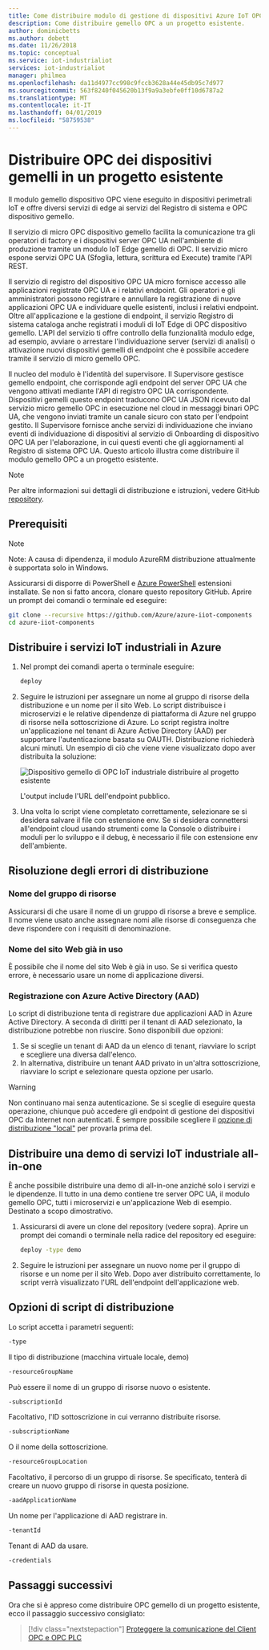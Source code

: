 ```yaml
---
title: Come distribuire modulo di gestione di dispositivi Azure IoT OPC UA in un progetto esistente | Microsoft Docs
description: Come distribuire gemello OPC a un progetto esistente.
author: dominicbetts
ms.author: dobett
ms.date: 11/26/2018
ms.topic: conceptual
ms.service: iot-industrialiot
services: iot-industrialiot
manager: philmea
ms.openlocfilehash: da11d4977cc998c9fccb3628a44e45db95c7d977
ms.sourcegitcommit: 563f8240f045620b13f9a9a3ebfe0ff10d6787a2
ms.translationtype: MT
ms.contentlocale: it-IT
ms.lasthandoff: 04/01/2019
ms.locfileid: "58759538"
---
```

# <a name="deploy-opc-twin-to-an-existing-project"></a>Distribuire OPC dei dispositivi gemelli in un progetto esistente

Il modulo gemello dispositivo OPC viene eseguito in dispositivi perimetrali IoT e offre diversi servizi di edge ai servizi del Registro di sistema e OPC dispositivo gemello. 

Il servizio di micro OPC dispositivo gemello facilita la comunicazione tra gli operatori di factory e i dispositivi server OPC UA nell'ambiente di produzione tramite un modulo IoT Edge gemello di OPC. Il servizio micro espone servizi OPC UA (Sfoglia, lettura, scrittura ed Execute) tramite l'API REST. 

Il servizio di registro del dispositivo OPC UA micro fornisce accesso alle applicazioni registrate OPC UA e i relativi endpoint. Gli operatori e gli amministratori possono registrare e annullare la registrazione di nuove applicazioni OPC UA e individuare quelle esistenti, inclusi i relativi endpoint. Oltre all'applicazione e la gestione di endpoint, il servizio Registro di sistema cataloga anche registrati i moduli di IoT Edge di OPC dispositivo gemello. L'API del servizio ti offre controllo della funzionalità modulo edge, ad esempio, avviare o arrestare l'individuazione server (servizi di analisi) o attivazione nuovi dispositivi gemelli di endpoint che è possibile accedere tramite il servizio di micro gemello OPC.

Il nucleo del modulo è l'identità del supervisore. Il Supervisore gestisce gemello endpoint, che corrisponde agli endpoint del server OPC UA che vengono attivati mediante l'API di registro OPC UA corrispondente. Dispositivi gemelli questo endpoint traducono OPC UA JSON ricevuto dal servizio micro gemello OPC in esecuzione nel cloud in messaggi binari OPC UA, che vengono inviati tramite un canale sicuro con stato per l'endpoint gestito. Il Supervisore fornisce anche servizi di individuazione che inviano eventi di individuazione di dispositivi al servizio di Onboarding di dispositivo OPC UA per l'elaborazione, in cui questi eventi che gli aggiornamenti al Registro di sistema OPC UA.  Questo articolo illustra come distribuire il modulo gemello OPC a un progetto esistente. 

> [!NOTE]
> Per altre informazioni sui dettagli di distribuzione e istruzioni, vedere GitHub [repository](https://github.com/Azure/azure-iiot-opc-twin-module).

## <a name="prerequisites"></a>Prerequisiti

> [!NOTE]
> Note: A causa di dipendenza, il modulo AzureRM distribuzione attualmente è supportata solo in Windows.

Assicurarsi di disporre di PowerShell e [Azure PowerShell](https://docs.microsoft.com/powershell/azure/install-az-ps?view=azps-1.1.0) estensioni installate.   Se non si fatto ancora, clonare questo repository GitHub.  Aprire un prompt dei comandi o terminale ed eseguire:

```bash
git clone --recursive https://github.com/Azure/azure-iiot-components 
cd azure-iiot-components
```

## <a name="deploy-industrial-iot-services-to-azure"></a>Distribuire i servizi IoT industriali in Azure

1. Nel prompt dei comandi aperta o terminale eseguire:

   ```bash
   deploy
   ```

2. Seguire le istruzioni per assegnare un nome al gruppo di risorse della distribuzione e un nome per il sito Web.   Lo script distribuisce i microservizi e le relative dipendenze di piattaforma di Azure nel gruppo di risorse nella sottoscrizione di Azure.  Lo script registra inoltre un'applicazione nel tenant di Azure Active Directory (AAD) per supportare l'autenticazione basata su OAUTH.  Distribuzione richiederà alcuni minuti.  Un esempio di ciò che viene viene visualizzato dopo aver distribuita la soluzione:

   ![Dispositivo gemello di OPC IoT industriale distribuire al progetto esistente](media/howto-opc-twin-deploy-existing/opc-twin-deploy-existing1.png)

   L'output include l'URL dell'endpoint pubblico. 

3. Una volta lo script viene completato correttamente, selezionare se si desidera salvare il file con estensione env.  Se si desidera connettersi all'endpoint cloud usando strumenti come la Console o distribuire i moduli per lo sviluppo e il debug, è necessario il file con estensione env dell'ambiente.

## <a name="troubleshooting-deployment-failures"></a>Risoluzione degli errori di distribuzione

### <a name="resource-group-name"></a>Nome del gruppo di risorse

Assicurarsi di che usare il nome di un gruppo di risorse a breve e semplice.  Il nome viene usato anche assegnare nomi alle risorse di conseguenza che deve rispondere con i requisiti di denominazione.  

### <a name="website-name-already-in-use"></a>Nome del sito Web già in uso

È possibile che il nome del sito Web è già in uso.  Se si verifica questo errore, è necessario usare un nome di applicazione diversi.

### <a name="azure-active-directory-aad-registration"></a>Registrazione con Azure Active Directory (AAD)

Lo script di distribuzione tenta di registrare due applicazioni AAD in Azure Active Directory.  A seconda di diritti per il tenant di AAD selezionato, la distribuzione potrebbe non riuscire. Sono disponibili due opzioni:

1. Se si sceglie un tenant di AAD da un elenco di tenant, riavviare lo script e scegliere una diversa dall'elenco.
2. In alternativa, distribuire un tenant AAD privato in un'altra sottoscrizione, riavviare lo script e selezionare questa opzione per usarlo.

> [!WARNING]
> Non continuano mai senza autenticazione.  Se si sceglie di eseguire questa operazione, chiunque può accedere gli endpoint di gestione dei dispositivi OPC da Internet non autenticati.   È sempre possibile scegliere il [opzione di distribuzione "local"](howto-opc-twin-deploy-dependencies.md) per provarla prima del.

## <a name="deploy-an-all-in-one-industrial-iot-services-demo"></a>Distribuire una demo di servizi IoT industriale all-in-one

È anche possibile distribuire una demo di all-in-one anziché solo i servizi e le dipendenze.  Il tutto in una demo contiene tre server OPC UA, il modulo gemello OPC, tutti i microservizi e un'applicazione Web di esempio.  Destinato a scopo dimostrativo.

1. Assicurarsi di avere un clone del repository (vedere sopra). Aprire un prompt dei comandi o terminale nella radice del repository ed eseguire:

   ```bash
   deploy -type demo
   ```

2. Seguire le istruzioni per assegnare un nuovo nome per il gruppo di risorse e un nome per il sito Web.  Dopo aver distribuito correttamente, lo script verrà visualizzato l'URL dell'endpoint dell'applicazione web.

## <a name="deployment-script-options"></a>Opzioni di script di distribuzione

Lo script accetta i parametri seguenti:

```bash
-type
```

Il tipo di distribuzione (macchina virtuale locale, demo)

```bash
-resourceGroupName
```

Può essere il nome di un gruppo di risorse nuovo o esistente.

```bash
-subscriptionId
```

Facoltativo, l'ID sottoscrizione in cui verranno distribuite risorse.

```bash
-subscriptionName
```

O il nome della sottoscrizione.

```bash
-resourceGroupLocation
```

Facoltativo, il percorso di un gruppo di risorse. Se specificato, tenterà di creare un nuovo gruppo di risorse in questa posizione.

```bash
-aadApplicationName
```

Un nome per l'applicazione di AAD registrare in. 

```bash
-tenantId
```

Tenant di AAD da usare.

```bash
-credentials
```

## <a name="next-steps"></a>Passaggi successivi

Ora che si è appreso come distribuire OPC gemello di un progetto esistente, ecco il passaggio successivo consigliato:

> [!div class="nextstepaction"]
> [Proteggere la comunicazione del Client OPC e OPC PLC ](howto-opc-vault-deploy-existing-client-plc-communication.md)